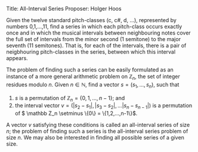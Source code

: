 Title:    All-Interval Series
Proposer: Holger Hoos

Given the twelve standard pitch-classes (c, c#, d, ...), represented by numbers 0,1,...,11, find a series in which each pitch-class occurs exactly once and in which the musical intervals between neighbouring notes cover the full set of intervals from the minor second (1 semitone) to the major seventh (11 semitones). That is, for each of the intervals, there is a pair of neigbhouring pitch-classes in the series, between which this interval appears. 

The problem of finding such a series can be easily formulated as an instance of a more general arithmetic problem on $\mathbb Z_n$, the set of integer residues modulo $n$. Given $n \in \mathbb N$, find a vector $s = (s_1, ..., s_n)$, such that 

 1. $s$ is a permutation of $\mathbb Z_n = \{0,1,...,n-1\}$; and 
 2. the interval vector $v = (|s_2-s_1|, |s_3-s_2|, ... |s_n-s_{n-1}|)$ is a permutation of $ \mathbb Z_n \setminus \\{0\\} = \\{1,2,...,n-1\\}$. 
 
A vector $v$ satisfying these conditions is called an all-interval series of size $n$; the problem of finding such a series is the all-interval series problem of size $n$. We may also be interested in finding all possible series of a given size. 

